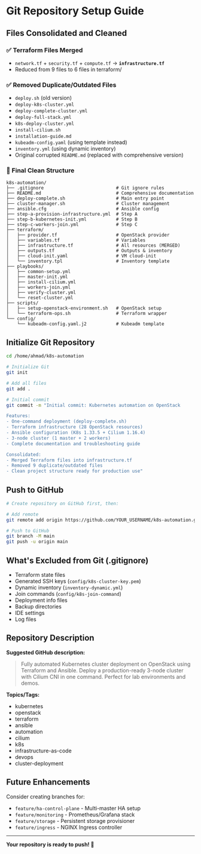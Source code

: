 # Git Repository Setup Guide

## Files Consolidated and Cleaned

### ✅ Terraform Files Merged
- `network.tf` + `security.tf` + `compute.tf` → **`infrastructure.tf`**
- Reduced from 9 files to 6 files in terraform/

### ✅ Removed Duplicate/Outdated Files
- `deploy.sh` (old version)
- `deploy-k8s-cluster.yml` 
- `deploy-complete-cluster.yml`
- `deploy-full-stack.yml`
- `k8s-deploy-cluster.yml`
- `install-cilium.sh`
- `installation-guide.md`
- `kubeadm-config.yaml` (using template instead)
- `inventory.yml` (using dynamic inventory)
- Original corrupted `README.md` (replaced with comprehensive version)

### 📁 Final Clean Structure

```
k8s-automation/
├── .gitignore                           # Git ignore rules
├── README.md                            # Comprehensive documentation
├── deploy-complete.sh                   # Main entry point
├── cluster-manager.sh                   # Cluster management
├── ansible.cfg                          # Ansible config
├── step-a-provision-infrastructure.yml  # Step A
├── step-b-kubernetes-init.yml           # Step B
├── step-c-workers-join.yml              # Step C
├── terraform/
│   ├── provider.tf                      # OpenStack provider
│   ├── variables.tf                     # Variables
│   ├── infrastructure.tf                # All resources (MERGED)
│   ├── outputs.tf                       # Outputs & inventory
│   ├── cloud-init.yaml                  # VM cloud-init
│   └── inventory.tpl                    # Inventory template
├── playbooks/
│   ├── common-setup.yml
│   ├── master-init.yml
│   ├── install-cilium.yml
│   ├── workers-join.yml
│   ├── verify-cluster.yml
│   └── reset-cluster.yml
├── scripts/
│   ├── setup-openstack-environment.sh   # OpenStack setup
│   └── terraform-ops.sh                 # Terraform wrapper
└── config/
    └── kubeadm-config.yaml.j2           # Kubeadm template
```

## Initialize Git Repository

```bash
cd /home/ahmad/k8s-automation

# Initialize Git
git init

# Add all files
git add .

# Initial commit
git commit -m "Initial commit: Kubernetes automation on OpenStack

Features:
- One-command deployment (deploy-complete.sh)
- Terraform infrastructure (28 OpenStack resources)
- Ansible configuration (K8s 1.33.5 + Cilium 1.16.4)
- 3-node cluster (1 master + 2 workers)
- Complete documentation and troubleshooting guide

Consolidated:
- Merged Terraform files into infrastructure.tf
- Removed 9 duplicate/outdated files
- Clean project structure ready for production use"
```

## Push to GitHub

```bash
# Create repository on GitHub first, then:

# Add remote
git remote add origin https://github.com/YOUR_USERNAME/k8s-automation.git

# Push to GitHub
git branch -M main
git push -u origin main
```

## What's Excluded from Git (.gitignore)

- Terraform state files
- Generated SSH keys (`config/k8s-cluster-key.pem`)
- Dynamic inventory (`inventory-dynamic.yml`)
- Join commands (`config/k8s-join-command`)
- Deployment info files
- Backup directories
- IDE settings
- Log files

## Repository Description

**Suggested GitHub description:**

> Fully automated Kubernetes cluster deployment on OpenStack using Terraform and Ansible. Deploy a production-ready 3-node cluster with Cilium CNI in one command. Perfect for lab environments and demos.

**Topics/Tags:**
- kubernetes
- openstack
- terraform
- ansible
- automation
- cilium
- k8s
- infrastructure-as-code
- devops
- cluster-deployment

## Future Enhancements

Consider creating branches for:
- `feature/ha-control-plane` - Multi-master HA setup
- `feature/monitoring` - Prometheus/Grafana stack
- `feature/storage` - Persistent storage provisioner
- `feature/ingress` - NGINX Ingress controller

---

**Your repository is ready to push! 🚀**
